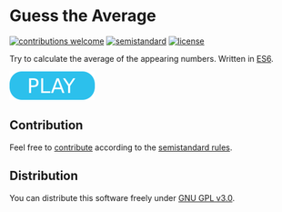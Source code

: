 # Guess the Average

[![contributions welcome](https://img.shields.io/badge/contributions-welcome-brightgreen.svg)](https://github.com/berkerol/guess-the-average/issues)
[![semistandard](https://img.shields.io/badge/code%20style-semistandard-brightgreen.svg)](https://github.com/Flet/semistandard)
[![license](https://img.shields.io/badge/license-GPL--3.0-blue.svg)](https://github.com/berkerol/guess-the-average/blob/master/LICENSE)

Try to calculate the average of the appearing numbers. Written in [ES6](https://www.ecma-international.org/ecma-262/6.0/).

[![button](play.png)](https://berkerol.github.io/guess-the-average/gta.html)

## Contribution

Feel free to [contribute](https://github.com/berkerol/guess-the-average/issues) according to the [semistandard rules](https://github.com/Flet/semistandard).

## Distribution

You can distribute this software freely under [GNU GPL v3.0](https://github.com/berkerol/guess-the-average/blob/master/LICENSE).
